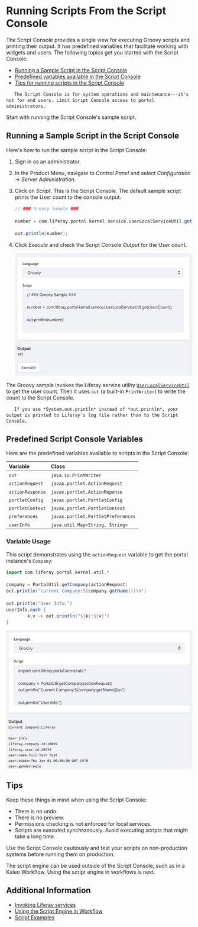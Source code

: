 # Running Scripts From the Script Console

The Script Console provides a single view for executing Groovy scripts and printing their output. It has predefined variables that facilitate working with widgets and users. The following topics get you started with the Script Console:

* [Running a Sample Script in the Script Console](#running-a-sample-script-in-the-script-console)
* [Predefined variables available in the Script Console](#predefined-variables)
* [Tips for running scripts in the Script Console](#tips)

```important::
   The Script Console is for system operations and maintenance---it's not for end users. Limit Script Console access to portal administrators.
```

Start with running the Script Console's sample script.

## Running a Sample Script in the Script Console

Here's how to run the sample script in the Script Console:

1. Sign in as an administrator.
1. In the Product Menu, navigate to *Control Panel* and select *Configuration* &rarr; *Server Administration*.
1. Click on *Script*. This is the Script Console. The default sample script prints the User count to the console output.

    ```groovy
    // ### Groovy Sample ###

    number = com.liferay.portal.kernel.service.UserLocalServiceUtil.getUsersCount();

    out.println(number);
    ```

1. Click *Execute* and check the Script Console *Output* for the User count.

    ![The Script Console's sample Groovy script prints the User count to Script Console output.](./running-scripts-from-the-script-console/images/01.png)

The Groovy sample invokes the Liferay service utility [`UserLocalServiceUtil`](https://docs.liferay.com/dxp/portal/7.2-latest/javadocs/portal-kernel/com/liferay/portal/kernel/service/UserLocalServiceUtil.html) to get the user count. Then it uses `out` (a built-in `PrintWriter`) to write the count to the Script Console.

```note::
   If you use *System.out.println* instead of *out.println*, your output is printed to Liferay's log file rather than to the Script Console.
```

## Predefined Script Console Variables

Here are the predefined variables available to scripts in the Script Console:

| Variable | Class |
| :------- | :---- |
| `out` | `java.io.PrintWriter` |
| `actionRequest` | `javax.portlet.ActionRequest` |
| `actionResponse` | `javax.portlet.ActionReponse` |
| `portletConfig` | `javax.portlet.PortletConfig` |
| `portletContext` | `javax.portlet.PortletContext` |
| `preferences` | `javax.portlet.PortletPreferences` |
| `userInfo` | `java.util.Map<String, String>` |

### Variable Usage

This script demonstrates using the `actionRequest` variable to get the portal instance's `Company`:

```groovy
import com.liferay.portal.kernel.util.*

company = PortalUtil.getCompany(actionRequest)
out.println("Current Company:${company.getName()}\n")

out.println("User Info:")
userInfo.each {
        k,v -> out.println("${k}:${v}")
}
```

![Here's an example of invoking a Groovy script that uses the predefined out, actionRequest, and userInfo variables to print information about the Company and User.](./running-scripts-from-the-script-console/images/02.png)

## Tips

Keep these things in mind when using the Script Console:

* There is no undo.
* There is no preview.
* Permissions checking is not enforced for local services.
* Scripts are executed synchronously. Avoid executing scripts that might take a long time.

Use the Script Console cautiously and test your scripts on non-production systems before running them on production.

The script engine can be used outside of the Script Console, such as in a Kaleo Workflow. Using the script engine in workflows is next.

## Additional Information

* [Invoking Liferay services](./invoking-liferay-services-from-scripts.md)
* [Using the Script Engine in Workflow](./using-the-script-engine-in-workflow.md)
* [Script Examples](./script-examples.md)
